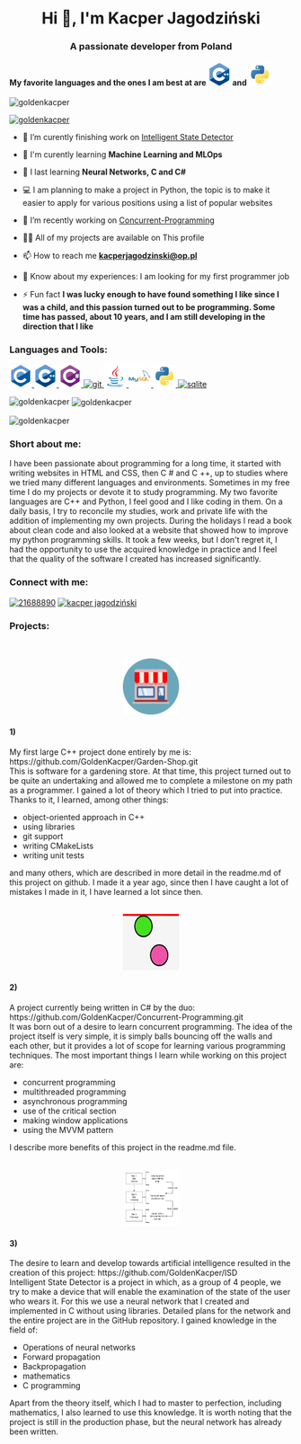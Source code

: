 <h1 align="center">Hi 👋, I'm Kacper Jagodziński</h1>
<h3 align="center">A passionate developer from Poland</h3>
<h4 align="left">My favorite languages and the ones I am best at are <img src="https://raw.githubusercontent.com/devicons/devicon/master/icons/cplusplus/cplusplus-original.svg" alt="cplusplus" width="40" height="40"/> and <img src="https://raw.githubusercontent.com/devicons/devicon/master/icons/python/python-original.svg" alt="python" width="40" height="40"/></h4>

<p align="left"> <img src="https://komarev.com/ghpvc/?username=goldenkacper&label=Profile%20views&color=0e75b6&style=flat" alt="goldenkacper" /> </p>

<p align="left"> <a href="https://github.com/ryo-ma/github-profile-trophy"><img src="https://github-profile-trophy.vercel.app/?username=goldenkacper" alt="goldenkacper" /></a> </p>

- 👯 I’m curently finishing work on [Intelligent State Detector](https://github.com/Tomunek/ISD.git)
  
- 🌱 I'm curently learning **Machine Learning and MLOps**

- 🌲 I last learning **Neural Networks, C and C#**
 
- 💻 I am planning to make a project in Python, the topic is to make it easier to apply for various positions using a list of popular websites
  
- 🔭 I’m recently working on [Concurrent-Programming](https://github.com/GoldenKacper/Concurrent-Programming.git)

- 👨‍💻 All of my projects are available on This profile

- 📫 How to reach me **kacperjagodzinski@op.pl**

- 📄 Know about my experiences: I am looking for my first programmer job

- ⚡ Fun fact **I was lucky enough to have found something I like since I was a child, and this passion turned out to be programming. Some time has passed, about 10 years, and I am still developing in the direction that I like**

<h3 align="left">Languages and Tools:</h3>
<p align="left"> <a href="https://www.cprogramming.com/" target="_blank" rel="noreferrer"> <img src="https://raw.githubusercontent.com/devicons/devicon/master/icons/c/c-original.svg" alt="c" width="40" height="40"/> </a> <a href="https://www.w3schools.com/cpp/" target="_blank" rel="noreferrer"> <img src="https://raw.githubusercontent.com/devicons/devicon/master/icons/cplusplus/cplusplus-original.svg" alt="cplusplus" width="40" height="40"/> </a> <a href="https://www.w3schools.com/cs/" target="_blank" rel="noreferrer"> <img src="https://raw.githubusercontent.com/devicons/devicon/master/icons/csharp/csharp-original.svg" alt="csharp" width="40" height="40"/> </a> <a href="https://git-scm.com/" target="_blank" rel="noreferrer"> <img src="https://www.vectorlogo.zone/logos/git-scm/git-scm-icon.svg" alt="git" width="40" height="40"/> </a> <a href="https://www.java.com" target="_blank" rel="noreferrer"> <img src="https://raw.githubusercontent.com/devicons/devicon/master/icons/java/java-original.svg" alt="java" width="40" height="40"/> </a> <a href="https://www.mysql.com/" target="_blank" rel="noreferrer"> <img src="https://raw.githubusercontent.com/devicons/devicon/master/icons/mysql/mysql-original-wordmark.svg" alt="mysql" width="40" height="40"/> </a> <a href="https://www.python.org" target="_blank" rel="noreferrer"> <img src="https://raw.githubusercontent.com/devicons/devicon/master/icons/python/python-original.svg" alt="python" width="40" height="40"/> </a> <a href="https://www.sqlite.org/" target="_blank" rel="noreferrer"> <img src="https://www.vectorlogo.zone/logos/sqlite/sqlite-icon.svg" alt="sqlite" width="40" height="40"/> </a> </p>

<p><img align="left" src="https://github-readme-stats.vercel.app/api/top-langs?username=goldenkacper&show_icons=true&locale=en&layout=compact" alt="goldenkacper" /></p>

<p>&nbsp;<img align="center" src="https://github-readme-stats.vercel.app/api?username=goldenkacper&show_icons=true&locale=en" alt="goldenkacper" /></p>

<p><img align="center" src="https://github-readme-streak-stats.herokuapp.com/?user=goldenkacper&" alt="goldenkacper" /></p>

<h3 align="left">Short about me:</h3>
<a>I have been passionate about programming for a long time, it started with writing websites in HTML and CSS, then C # and C ++, up to studies where we tried many different languages and environments. Sometimes in my free time I do my projects or devote it to study programming. My two favorite languages are C++ and Python, I feel good and I like coding in them. On a daily basis, I try to reconcile my studies, work and private life with the addition of implementing my own projects. During the holidays I read a book about clean code and also looked at a website that showed how to improve my python programming skills. It took a few weeks, but I don't regret it, I had the opportunity to use the acquired knowledge in practice and I feel that the quality of the software I created has increased significantly. </a>

<h3 align="left">Connect with me:</h3>
<p align="left">
<a href="https://stackoverflow.com/users/21688890" target="blank"><img align="center" src="https://raw.githubusercontent.com/rahuldkjain/github-profile-readme-generator/master/src/images/icons/Social/stack-overflow.svg" alt="21688890" height="30" width="40" /></a>
<a href="https://fb.com/kacper jagodziński" target="blank"><img align="center" src="https://raw.githubusercontent.com/rahuldkjain/github-profile-readme-generator/master/src/images/icons/Social/facebook.svg" alt="kacper jagodziński" height="30" width="40" /></a>
</p>

<h3 align="left">Projects:</h3>
<p>
</br>
<p align="center"><img src="https://github.com/GoldenKacper/Garden-Shop/blob/main/images/shop-icon.png" alt="Logo" width="100" height="100"></p>
<h4>1)</h4>
 My first large C++ project done entirely by me is: https://github.com/GoldenKacper/Garden-Shop.git </br>
This is software for a gardening store. At that time, this project turned out to be quite an undertaking and allowed me to complete a milestone on my path as a programmer. I gained a lot of theory which I tried to put into practice. Thanks to it, I learned, among other things:

  - object-oriented approach in C++
  - using libraries
  - git support
  - writing CMakeLists
  - writing unit tests

and many others, which are described in more detail in the readme.md of this project on github.
I made it a year ago, since then I have caught a lot of mistakes I made in it, I have learned a lot since then.
</br></br>
<p align="center"><img src="https://github.com/GoldenKacper/Concurrent-Programming/blob/main/images/image_2.png" alt="Logo" width="100" height="100"></p>
<h4>2)</h4> 
A project currently being written in C# by the duo: https://github.com/GoldenKacper/Concurrent-Programming.git </br>
It was born out of a desire to learn concurrent programming. The idea of ​​the project itself is very simple, it is simply balls bouncing off the walls and each other, but it provides a lot of scope for learning various programming techniques.
The most important things I learn while working on this project are:

  - concurrent programming
  - multithreaded programming
  -  asynchronous programming
  -  use of the critical section
  -  making window applications
  -  using the MVVM pattern

I describe more benefits of this project in the readme.md file.
</br></br>
<p align="center"><img src="https://github.com/GoldenKacper/ISD/blob/master/images/roadmap.png" alt="Logo" width="100" height="100"></p>
<h4>3)</h4> 
The desire to learn and develop towards artificial intelligence resulted in the creation of this project: https://github.com/GoldenKacper/ISD </br>
Intelligent State Detector is a project in which, as a group of 4 people, we try to make a device that will enable the examination of the state of the user who wears it. For this we use a neural network that I created and implemented in C without using libraries. Detailed plans for the network and the entire project are in the GitHub repository.
I gained knowledge in the field of:

  - Operations of neural networks
  - Forward propagation
  - Backpropagation
  - mathematics
  - C programming

Apart from the theory itself, which I had to master to perfection, including mathematics, I also learned to use this knowledge. It is worth noting that the project is still in the production phase, but the neural network has already been written.
</p>
